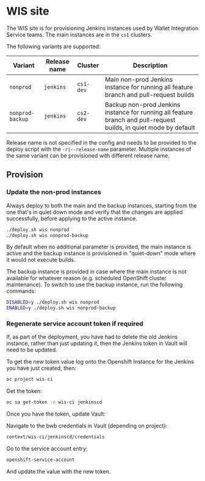 # WIS site

The WIS site is for provisioning Jenkins instances used by Wallet Integration Service teams. The main instances are in the `cs1`
clusters.

The following variants are supported:

| Variant          | Release name | Cluster    | Description                                                                                |
| ---------------- | ------------ | ---------- | ------------------------------------------------------------------------------------------ |
| `nonprod`        | `jenkins`    | `cs1-dev`  | Main non-prod Jenkins instance for running all feature branch and pull-request builds                             |
| `nonprod-backup` | `jenkins`    | `cs2-dev`  | Backup non-prod Jenkins instance for running all feature branch and pull-request builds, in quiet mode by default |


Release name is not specified in the config and needs to be provided to the deploy script with the `-r|--release-name`
parameter. Multiple instances of the same variant can be provisioned with different release name.

## Provision

### Update the non-prod instances

Always deploy to both the main and the backup instances, starting from the one that's in quiet down mode and verify that
the changes are applied successfully, before applying to the active instance.

```sh
./deploy.sh wis nonprod
./deploy.sh wis nonprod-backup
```

By default when no additional parameter is provided, the main instance is active and the backup instance is provisioned
in "quiet-down" mode where it would not execute builds.

The backup instance is provided in case where the main instance is not available for whatever reason (e.g. scheduled
OpenShift cluster maintenance). To switch to use the backup instance, run the following commands:

```sh
DISABLED=y ./deploy.sh wis nonprod
ENABLED=y ./deploy.sh wis nonprod-backup
```

### Regenerate service account token if required
If, as part of the deployment, you have had to delete the old Jenkins instance, rather than just updating it, then the
Jenkins token in Vault will need to be updated.

To get the new token value log onto the Openshift Instance for the Jenkins you have just created, then:
```sh
oc project wis-ci
```
Get the token:
```sh
oc sa get-token -n wis-ci jenkinscd
```
Once you have the token, update Vault:

Navigate to the bwb credentials in Vault (depending on project):
```sh
context/wis-ci/jenkinscd/credentials
```
Go to the service account entry:
```sh
openshift-service-account
```
And update the value with the new token.
